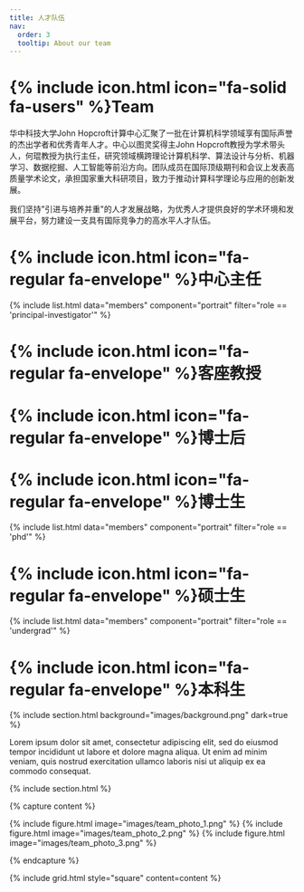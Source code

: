 ```yaml
---
title: 人才队伍
nav:
  order: 3
  tooltip: About our team
---
```


# {% include icon.html icon="fa-solid fa-users" %}Team

华中科技大学John Hopcroft计算中心汇聚了一批在计算机科学领域享有国际声誉的杰出学者和优秀青年人才。中心以图灵奖得主John Hopcroft教授为学术带头人，何琨教授为执行主任，研究领域横跨理论计算机科学、算法设计与分析、机器学习、数据挖掘、人工智能等前沿方向。团队成员在国际顶级期刊和会议上发表高质量学术论文，承担国家重大科研项目，致力于推动计算科学理论与应用的创新发展。

我们坚持"引进与培养并重"的人才发展战略，为优秀人才提供良好的学术环境和发展平台，努力建设一支具有国际竞争力的高水平人才队伍。

# {% include icon.html icon="fa-regular fa-envelope" %}中心主任

{% include list.html data="members" component="portrait" filter="role == 'principal-investigator'" %}

# {% include icon.html icon="fa-regular fa-envelope" %}客座教授


# {% include icon.html icon="fa-regular fa-envelope" %}博士后


# {% include icon.html icon="fa-regular fa-envelope" %}博士生

{% include list.html data="members" component="portrait" filter="role == 'phd'" %}

# {% include icon.html icon="fa-regular fa-envelope" %}硕士生

{% include list.html data="members" component="portrait" filter="role == 'undergrad'" %}


# {% include icon.html icon="fa-regular fa-envelope" %}本科生




{% include section.html background="images/background.png" dark=true %}

Lorem ipsum dolor sit amet, consectetur adipiscing elit, sed do eiusmod tempor
incididunt ut labore et dolore magna aliqua. Ut enim ad minim veniam, quis
nostrud exercitation ullamco laboris nisi ut aliquip ex ea commodo consequat.

{% include section.html %}

{% capture content %}

{% include figure.html image="images/team_photo_1.png" %}
{% include figure.html image="images/team_photo_2.png" %}
{% include figure.html image="images/team_photo_3.png" %}

{% endcapture %}

{% include grid.html style="square" content=content %}
